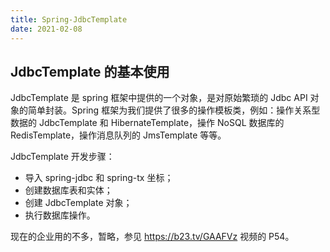 ```yaml
---
title: Spring-JdbcTemplate
date: 2021-02-08
---
```


## JdbcTemplate 的基本使用

JdbcTemplate 是 spring 框架中提供的一个对象，是对原始繁琐的 Jdbc API 对象的简单封装。Spring 框架为我们提供了很多的操作模板类，例如：操作关系型数据的 JdbcTemplate 和 HibernateTemplate，操作 NoSQL 数据库的 RedisTemplate，操作消息队列的 JmsTemplate 等等。

JdbcTemplate 开发步骤：

- 导入 spring-jdbc 和 spring-tx 坐标；
- 创建数据库表和实体；
- 创建 JdbcTemplate 对象；
- 执行数据库操作。

现在的企业用的不多，暂略，参见 https://b23.tv/GAAFVz 视频的 P54。

